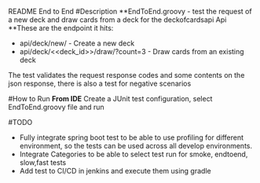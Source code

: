 README End to End
#Description
**EndToEnd.groovy - test the request of a new deck and draw cards from a deck for the deckofcardsapi Api
**These are the endpoint it hits:
* api/deck/new/ - Create a new deck
* api/deck/<<deck_id>>/draw/?count=3 - Draw cards from an existing deck

The test validates the request response codes and some contents on the json response, there is also a test for negative scenarios

#How to Run
**From IDE**
Create a JUnit test configuration, select EndToEnd.groovy file and run

#TODO
* Fully integrate spring boot test to be able to use profiling for different environment, so the tests can be used across all develop environments.
* Integrate Categories to be able to select test run for smoke, endtoend, slow,fast tests
* Add test to CI/CD in jenkins and execute them using gradle   
